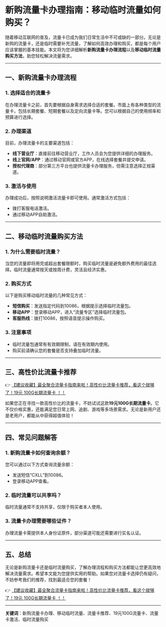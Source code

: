 # 新购流量卡办理指南：移动临时流量如何购买？

随着移动互联网的普及，流量卡已成为我们日常生活中不可或缺的一部分。无论是新购的流量卡，还是临时需要补充流量，了解如何高效办理和购买，都是每个用户应该掌握的基本技能。本文将为您详细解析**新购流量卡办理流程**以及**移动临时流量购买方法**，助您轻松解决流量需求。

---

## 一、新购流量卡办理流程

### 1. 选择适合的流量卡
在办理流量卡之前，首先要根据自身需求选择合适的套餐。市面上有各种类型的流量卡，包括长期套餐、短期套餐以及定向流量卡等。您可以根据自己的使用频率和预算进行选择。

### 2. 办理渠道
目前，办理流量卡的主要渠道包括：
- **线下营业厅**：直接前往移动营业厅，工作人员会为您提供详细的办理服务。
- **线上官网/APP**：通过移动官网或官方APP，在线选择套餐并提交申请。
- **授权代理商**：部分第三方平台也提供流量卡办理服务，但需注意选择正规渠道。

### 3. 激活与使用
办理成功后，按照说明激活流量卡即可使用。通常激活方式包括：
- 拨打客服电话激活。
- 通过移动APP自助激活。

---

## 二、移动临时流量购买方法

### 1. 为什么需要临时流量？
当您的流量即将用完或超出套餐限额时，购买临时流量是避免额外费用的最佳选择。临时流量通常按天或按周计费，灵活且经济实惠。

### 2. 购买方式
以下是购买移动临时流量的几种常见方式：
- **短信购买**：发送指定代码到10086，根据提示选择临时流量包。
- **移动APP**：登录移动APP，进入“流量专区”选择临时流量包。
- **客服热线**：拨打10086，按照语音提示操作购买。

### 3. 注意事项
- 临时流量包通常有有效期限制，请在有效期内使用。
- 购买前请确认您的套餐是否支持叠加临时流量。

---

## 三、高性价比流量卡推荐

👉 [【建议收藏】最全聚合流量卡指南来啦！高性价比流量卡推荐，看这个就够了！19元 100G长期流量卡 ！！](https://bit.ly/Liuliangka)

如果您正在寻找一款高性价比的流量卡，不妨试试这款**19元100G长期流量卡**。它不仅价格实惠，还能满足您日常上网、追剧、游戏等多场景需求。无论是新用户还是老用户，都能从中获得超值体验！

---

## 四、常见问题解答

### 1. 新购流量卡如何查询余额？
您可以通过以下方式查询流量余额：
- 发送短信“CXLL”到10086。
- 登录移动APP查看。

### 2. 临时流量可以共享吗？
临时流量通常不支持共享，仅限于购买者本人使用。

### 3. 流量卡办理需要哪些证件？
办理流量卡需提供本人身份证原件，部分渠道可能还需要进行实名认证。

---

## 五、总结

无论是新购流量卡还是临时流量购买，了解办理流程和购买方法都能让您更高效地解决流量需求。希望本文能为您提供实用的帮助。如果您对流量卡选择仍有疑问，不妨参考我们的推荐，找到最适合您的套餐！

👉 [【建议收藏】最全聚合流量卡指南来啦！高性价比流量卡推荐，看这个就够了！19元 100G长期流量卡 ！！](https://bit.ly/Liuliangka)

---

**关键词**：新购流量卡办理、移动临时流量、流量卡推荐、19元100G流量卡、流量卡激活、临时流量购买